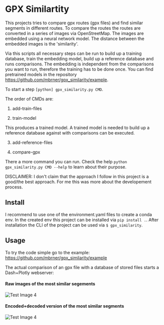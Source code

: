 # GPX Similartity

This projects tries to compare gpx routes (gpx files) and find similar segments in different routes. To compare the routes the routes are converted in a series of images via OpenStreetMap. The images are embedded using a neural network model. The distance between the embedded images is the 'similarity'.

Via this scripts all necessary steps can be run to build up a training database, train the embedding model, build up a reference database and runs comparisons. The embedding is independent from the comparisons you want to run, therefore the training has to be done once. You can find pretrained models in the repository https://github.com/mbrner/gpx_similarity/example.

To start a step `[python] gpx_similarity.py CMD`.

The order of CMDs are:

1. add-train-files

2. train-model

This produces a trained model. A trained model is needed to build up a reference database against with comparisons can be executed.

3. add-reference-files

4. compare-gpx

There a more command you can run. Check the help `python gpx_similarity.py CMD --help` to learn about their purpose.

DISCLAIMER: I don't claim that the approach I follow in this project is a good/the best approach. For me this was more about the developement process.


<!--- HIDE IN CLICK --->
## Install

I recommend to use one of the environment.yaml files to create a conda env. In the created env this project can be installed via `pip install .`. After installation the CLI of the project can be used via `$ gpx_similarity`.

## Usage

To try the code simple go to the example: https://github.com/mbrner/gpx_similarity/example

The actual comparison of an gpx file with a database of stored files starts a Dash+Plotly webserver:

#### Raw images of the most similar segements
![Test Image 4](https://github.com/mbrner/gpx_similarity/raw/master/images/screen_1.png)

#### Encoded+decoded version of the most similar segments
![Test Image 4](https://github.com/mbrner/gpx_similarity/raw/master/images/screen_2.png)
